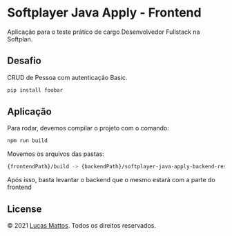 # Softplayer Java Apply - Frontend

Aplicação para o teste prático de cargo Desenvolvedor Fullstack na Softplan.

## Desafio

CRUD de Pessoa com autenticação Basic.

```bash
pip install foobar
```

## Aplicação

Para rodar, devemos compilar o projeto com o comando:
```bash
npm run build
```
Movemos os arquivos das pastas:
```bash
{frontendPath}/build -> {backendPath}/softplayer-java-apply-backend-resource\src\main\webapp
```
Após isso, basta levantar o backend que o mesmo estará com a parte do frontend

## License
© 2021 [Lucas Mattos](https://www.lucasmattos.com.br/). Todos os direitos reservados.
